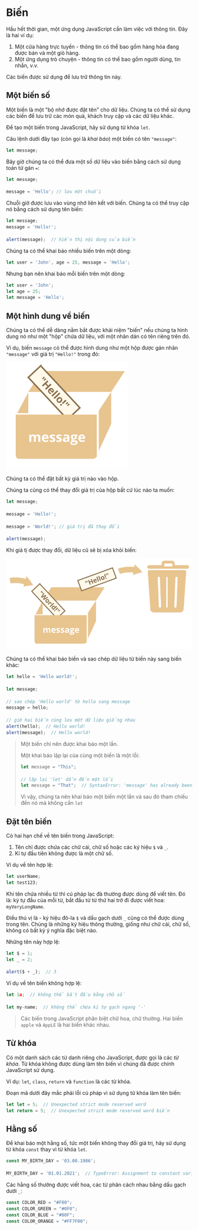 # Biến

Hầu hết thời gian, một ứng dụng JavaScript cần làm việc với thông tin. Đây là hai ví dụ:

1. Một cửa hàng trực tuyến - thông tin có thể bao gồm hàng hóa đang được bán và một giỏ hàng.
2. Một ứng dụng trò chuyện - thông tin có thể bao gồm người dùng, tin nhắn, v.v.

Các biến được sử dụng để lưu trữ thông tin này.

## Một biến số

Một biến là một "bộ nhớ được đặt tên" cho dữ liệu. Chúng ta có thể sử dụng các biến để lưu trữ các món quà, khách truy cập và các dữ liệu khác.

Để tạo một biến trong JavaScript, hãy sử dụng từ khóa `let`.

Câu lệnh dưới đây tạo (còn gọi là *khai báo*) một biến có tên `"message"`:

```javascript
let message;
```

Bây giờ chúng ta có thể đưa một số dữ liệu vào biến bằng cách sử dụng toán tử gán `=`:

```javascript
let message;

message = 'Hello'; // lưu một chuỗi
```

Chuỗi giờ được lưu vào vùng nhớ liên kết với biến. Chúng ta có thể truy cập nó bằng cách sử dụng tên biến:

```javascript
let message;
message = 'Hello!';

alert(message);  // hiển thị nội dung của biến
```

Chúng ta có thể khai báo nhiều biến trên một dòng:

```javascript
let user = 'John', age = 25, message = 'Hello';
```

Nhưng bạn nên khai báo mỗi biến trên một dòng:

```javascript
let user = 'John';
let age = 25;
let message = 'Hello';
```

## Một hình dung về biến

Chúng ta có thể dễ dàng nằm bắt được khái niệm "biến" nếu chúng ta hình dung nó như một "hộp" chứa dữ liệu, với một nhãn dán có tên riêng trên đó.

Ví dụ, biến `message` có thể được hình dung như một hộp được gán nhãn `"message"` với giá trị `"Hello!"` trong đó:

![hộp có tên message](variable.svg)

Chúng ta có thể đặt bất kỳ giá trị nào vào hộp.

Chúng ta cũng có thể thay đổi giá trị của hộp bất cứ lúc nào ta muốn:

```javascript
let message;

message = 'Hello!';

message = 'World!'; // giá trị đã thay đổi

alert(message);
```

Khi giá tị được thay đổi, dữ liệu cũ sẽ bị xóa khỏi biến:

![thay đổi giá trị của hộp](variable-change.svg)

Chúng ta có thể khai báo biến và sao chép dữ liệu từ biến này sang biến khác:

```javascript
let hello = 'Hello world!';

let message;

// sao chép 'Hello world' từ hello sang message
message = hello;

// giờ hai biến cùng lưu một dữ liệu giống nhau
alert(hello);  // Hello world!
alert(message);  // Hello world!
```

> Một biến chỉ nên được khai báo một lần.
>
> Một khai báo lặp lại của cùng một biến là một lỗi:
> ```javascript
> let message = "This";
>
> // lặp lại 'let' dẫn đến một lỗi
> let message = "That";  // SyntaxError: 'message' has already been declared
>```
> Vì vậy, chúng ta nên khai báo một biến một lần và sau đó tham chiếu đến nó mà không cần `let`

## Đặt tên biến

Có hai hạn chế về tên biến trong JavaScript:

1. Tên chỉ được chứa các chữ cái, chữ số hoặc các ký hiệu `$` và `_`.
2. Kí tự đầu tiên không được là một chữ số.

Ví dụ về tên hợp lệ:

```javascript
let userName;
let test123;
```

Khi tên chứa nhiều từ thì cú pháp lạc đà thường được dùng để viết tên. Đó là: ký tự đầu của mỗi từ, bắt đầu từ từ thứ hai trở đi được viết hoa: `myVeryLongName`.

Điều thú vị là - ký hiệu đô-la `$` và dấu gạch dưới `_` cũng có thể được dùng trong tên. Chúng là những ký hiệu thông thường, giống như chữ cái, chữ số, không có bất kỳ ý nghĩa đặc biệt nào.

Những tên này hợp lệ:

```javascript
let $ = 1;
let _ = 2;

alert($ + _);  // 3
```

Ví dụ về tên biến không hợp lệ:

```javascript
let 1a;  // không thể bắt đầu bằng chữ số

let my-name;  // không thể chứa kí tự gạch ngang '-'
```

> Các biến trong JavaScript phân biệt chữ hoa, chữ thường. Hai biến `apple` và `AppLE` là hai biến khác nhau.

## Từ khóa

Có một danh sách các từ danh riêng cho JavaScript, được gọi là các *từ khóa*. Từ khóa không được dùng làm tên biến vì chúng đã được chính JavaScript sử dụng.

Ví dụ: `let`, `class`, `return` và `function` là các từ khóa.

Đoạn mã dưới đây mắc phải lỗi cú pháp vì sử dụng từ khóa làm tên biến:

```javascript
let let = 5;  // Unexpected strict mode reserved word
let return = 5;  // Unexpected strict mode reserved word biến
```

## Hằng số

Để khai báo một hằng số, tức một biến không thay đổi giá trị, hãy sử dụng từ khóa `const` thay vì từ khóa `let`.

```javascript
const MY_BIRTH_DAY = '03.08.1986';

MY_BIRTH_DAY = '01.01.2021';  // TypeError: Assignment to constant variable.
```

Các hằng số thường được viết hoa, các từ phân cách nhau bằng dấu gạch dưới `_`:

```javascript
const COLOR_RED = "#F00";
const COLOR_GREEN = "#0F0";
const COLOR_BLUE = "#00F";
const COLOR_ORANGE = "#FF7F00";
```